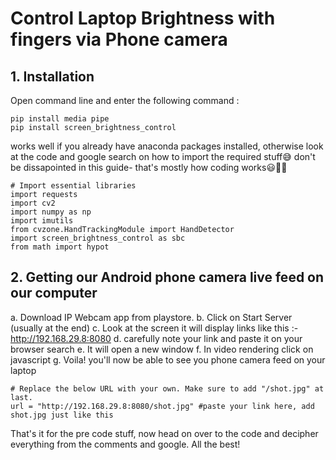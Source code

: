 # Control Laptop Brightness with fingers via Phone camera

## 1. Installation
Open command line and enter the following command :
```
pip install media pipe
pip install screen_brightness_control
```
works well if you already have anaconda packages installed, otherwise look at the code and google search on how to import the required stuff😅 don't be dissapointed in this guide- that's mostly how coding works😃🤷‍♀️
```
# Import essential libraries
import requests
import cv2
import numpy as np
import imutils
from cvzone.HandTrackingModule import HandDetector
import screen_brightness_control as sbc
from math import hypot
```
## 2. Getting our Android phone camera live feed on our computer
 a. Download IP Webcam app from playstore. 
 b. Click on Start Server (usually at the end)
 c. Look at the screen it will display links like this :- http://192.168.29.8:8080
 d. carefully note your link and paste it on your browser search 
 e. It will open a new window
 f. In video rendering click on javascript
 g. Voila! you'll now be able to see you phone camera feed on your laptop
 
 ```
 # Replace the below URL with your own. Make sure to add "/shot.jpg" at last.
url = "http://192.168.29.8:8080/shot.jpg" #paste your link here, add shot.jpg just like this
 ```
That's it for the pre code stuff, now head on over to the code and decipher everything from the comments and google. All the best!


